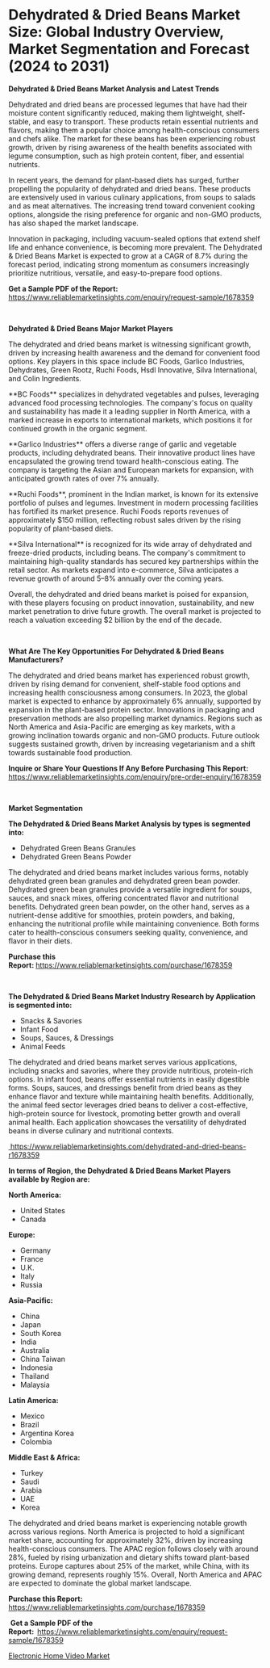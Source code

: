 <p><h1>Dehydrated & Dried Beans Market Size: Global Industry Overview, Market Segmentation and Forecast (2024 to 2031)</h1></p><p><strong>Dehydrated & Dried Beans Market Analysis and Latest Trends</strong></p>
<p><p>Dehydrated and dried beans are processed legumes that have had their moisture content significantly reduced, making them lightweight, shelf-stable, and easy to transport. These products retain essential nutrients and flavors, making them a popular choice among health-conscious consumers and chefs alike. The market for these beans has been experiencing robust growth, driven by rising awareness of the health benefits associated with legume consumption, such as high protein content, fiber, and essential nutrients. </p><p>In recent years, the demand for plant-based diets has surged, further propelling the popularity of dehydrated and dried beans. These products are extensively used in various culinary applications, from soups to salads and as meat alternatives. The increasing trend toward convenient cooking options, alongside the rising preference for organic and non-GMO products, has also shaped the market landscape. </p><p>Innovation in packaging, including vacuum-sealed options that extend shelf life and enhance convenience, is becoming more prevalent. The Dehydrated & Dried Beans Market is expected to grow at a CAGR of 8.7% during the forecast period, indicating strong momentum as consumers increasingly prioritize nutritious, versatile, and easy-to-prepare food options.</p></p>
<p><strong>Get a Sample PDF of the Report:&nbsp;</strong> <a href="https://www.reliablemarketinsights.com/enquiry/request-sample/1678359?utm_campaign=1994&utm_medium=2&utm_source=Github&utm_content=ia&utm_term=28122024&utm_id=dehydrated-dried-beans">https://www.reliablemarketinsights.com/enquiry/request-sample/1678359</a></p>
<p>&nbsp;</p>
<p><strong>Dehydrated & Dried Beans Major Market Players</strong></p>
<p><p>The dehydrated and dried beans market is witnessing significant growth, driven by increasing health awareness and the demand for convenient food options. Key players in this space include BC Foods, Garlico Industries, Dehydrates, Green Rootz, Ruchi Foods, Hsdl Innovative, Silva International, and Colin Ingredients.</p><p>**BC Foods** specializes in dehydrated vegetables and pulses, leveraging advanced food processing technologies. The company's focus on quality and sustainability has made it a leading supplier in North America, with a marked increase in exports to international markets, which positions it for continued growth in the organic segment.</p><p>**Garlico Industries** offers a diverse range of garlic and vegetable products, including dehydrated beans. Their innovative product lines have encapsulated the growing trend toward health-conscious eating. The company is targeting the Asian and European markets for expansion, with anticipated growth rates of over 7% annually.</p><p>**Ruchi Foods**, prominent in the Indian market, is known for its extensive portfolio of pulses and legumes. Investment in modern processing facilities has fortified its market presence. Ruchi Foods reports revenues of approximately $150 million, reflecting robust sales driven by the rising popularity of plant-based diets.</p><p>**Silva International** is recognized for its wide array of dehydrated and freeze-dried products, including beans. The company's commitment to maintaining high-quality standards has secured key partnerships within the retail sector. As markets expand into e-commerce, Silva anticipates a revenue growth of around 5–8% annually over the coming years.</p><p>Overall, the dehydrated and dried beans market is poised for expansion, with these players focusing on product innovation, sustainability, and new market penetration to drive future growth. The overall market is projected to reach a valuation exceeding $2 billion by the end of the decade.</p></p>
<p>&nbsp;</p>
<p><strong>What Are The Key Opportunities For Dehydrated & Dried Beans Manufacturers?</strong></p>
<p><p>The dehydrated and dried beans market has experienced robust growth, driven by rising demand for convenient, shelf-stable food options and increasing health consciousness among consumers. In 2023, the global market is expected to enhance by approximately 6% annually, supported by expansion in the plant-based protein sector. Innovations in packaging and preservation methods are also propelling market dynamics. Regions such as North America and Asia-Pacific are emerging as key markets, with a growing inclination towards organic and non-GMO products. Future outlook suggests sustained growth, driven by increasing vegetarianism and a shift towards sustainable food production.</p></p>
<p><strong>Inquire or Share Your Questions If Any Before Purchasing This Report:</strong> <a href="https://www.reliablemarketinsights.com/enquiry/pre-order-enquiry/1678359?utm_campaign=1994&utm_medium=2&utm_source=Github&utm_content=ia&utm_term=28122024&utm_id=dehydrated-dried-beans">https://www.reliablemarketinsights.com/enquiry/pre-order-enquiry/1678359</a></p>
<p>&nbsp;</p>
<p><strong>Market Segmentation</strong></p>
<p><strong>The Dehydrated & Dried Beans Market Analysis by types is segmented into:</strong></p>
<p><ul><li>Dehydrated Green Beans Granules</li><li>Dehydrated Green Beans Powder</li></ul></p>
<p><p>The dehydrated and dried beans market includes various forms, notably dehydrated green bean granules and dehydrated green bean powder. Dehydrated green bean granules provide a versatile ingredient for soups, sauces, and snack mixes, offering concentrated flavor and nutritional benefits. Dehydrated green bean powder, on the other hand, serves as a nutrient-dense additive for smoothies, protein powders, and baking, enhancing the nutritional profile while maintaining convenience. Both forms cater to health-conscious consumers seeking quality, convenience, and flavor in their diets.</p></p>
<p><strong>Purchase this Report:&nbsp;</strong><a href="https://www.reliablemarketinsights.com/purchase/1678359?utm_campaign=1994&utm_medium=2&utm_source=Github&utm_content=ia&utm_term=28122024&utm_id=dehydrated-dried-beans">https://www.reliablemarketinsights.com/purchase/1678359</a></p>
<p>&nbsp;</p>
<p><strong>The Dehydrated & Dried Beans Market Industry Research by Application is segmented into:</strong></p>
<p><ul><li>Snacks & Savories</li><li>Infant Food</li><li>Soups, Sauces, & Dressings</li><li>Animal Feeds</li></ul></p>
<p><p>The dehydrated and dried beans market serves various applications, including snacks and savories, where they provide nutritious, protein-rich options. In infant food, beans offer essential nutrients in easily digestible forms. Soups, sauces, and dressings benefit from dried beans as they enhance flavor and texture while maintaining health benefits. Additionally, the animal feed sector leverages dried beans to deliver a cost-effective, high-protein source for livestock, promoting better growth and overall animal health. Each application showcases the versatility of dehydrated beans in diverse culinary and nutritional contexts.</p></p>
<p><a href="https://www.reliablemarketinsights.com/dehydrated-and-dried-beans-r1678359?utm_campaign=1994&utm_medium=2&utm_source=Github&utm_content=ia&utm_term=28122024&utm_id=dehydrated-dried-beans">&nbsp;https://www.reliablemarketinsights.com/dehydrated-and-dried-beans-r1678359</a></p>
<p><strong>In terms of Region, the Dehydrated & Dried Beans Market Players available by Region are:</strong></p>
<p>
    <p> <strong> North America: </strong>
        <ul>
            <li>United States</li>
            <li>Canada</li>
        </ul>
        </p> 
    <p> <strong> Europe: </strong>
        <ul>
            <li>Germany</li>
            <li>France</li>
            <li>U.K.</li>
            <li>Italy</li>
            <li>Russia</li>
        </ul>
        </p> 
    <p> <strong> Asia-Pacific: </strong>
        <ul>
            <li>China</li>
            <li>Japan</li>
            <li>South Korea</li>
            <li>India</li>
            <li>Australia</li>
            <li>China Taiwan</li>
            <li>Indonesia</li>
            <li>Thailand</li>
            <li>Malaysia</li>
        </ul>
        </p> 
    <p> <strong> Latin America: </strong>
        <ul>
            <li>Mexico</li>
            <li>Brazil</li>
            <li>Argentina Korea</li>
            <li>Colombia</li>
        </ul>
        </p> 
    <p> <strong> Middle East & Africa: </strong>
        <ul>
            <li>Turkey</li>
            <li>Saudi</li>
            <li>Arabia</li>
            <li>UAE</li>
            <li>Korea</li>
        </ul>
    </p>
    </p>
<p><p>The dehydrated and dried beans market is experiencing notable growth across various regions. North America is projected to hold a significant market share, accounting for approximately 32%, driven by increasing health-conscious consumers. The APAC region follows closely with around 28%, fueled by rising urbanization and dietary shifts toward plant-based proteins. Europe captures about 25% of the market, while China, with its growing demand, represents roughly 15%. Overall, North America and APAC are expected to dominate the global market landscape.</p></p>
<p><strong>Purchase this Report: </strong><a href="https://www.reliablemarketinsights.com/purchase/1678359?utm_campaign=1994&utm_medium=2&utm_source=Github&utm_content=ia&utm_term=28122024&utm_id=dehydrated-dried-beans">https://www.reliablemarketinsights.com/purchase/1678359</a></p>
<p>&nbsp;<strong>Get a Sample PDF of the Report:&nbsp;&nbsp;</strong><a href="https://www.reliablemarketinsights.com/enquiry/request-sample/1678359?utm_campaign=1994&utm_medium=2&utm_source=Github&utm_content=ia&utm_term=28122024&utm_id=dehydrated-dried-beans">https://www.reliablemarketinsights.com/enquiry/request-sample/1678359</a></p>
<p><strong></strong></p>
<p><p><a href="https://github.com/rahu1506/Market-Research-Report-List-6/blob/main/electronic-home-video-market.md?utm_campaign=1994&utm_medium=2&utm_source=Github&utm_content=ia&utm_term=28122024&utm_id=dehydrated-dried-beans">Electronic Home Video Market</a></p></p>